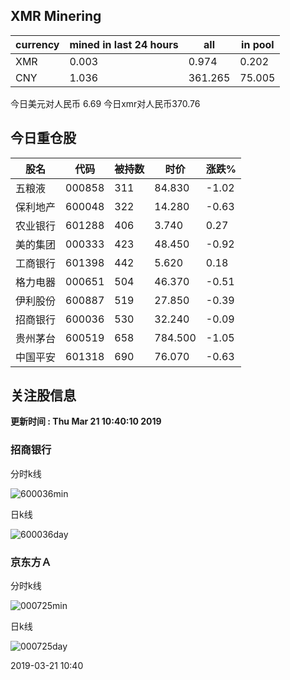 ## XMR Minering

|currency|mined in last 24 hours|all|in pool|
|---|---|---|---|
|XMR|0.003|0.974|0.202|
|CNY|1.036|361.265|75.005|

今日美元对人民币 6.69	今日xmr对人民币370.76


## 今日重仓股 

|股名|代码|被持数|时价|涨跌%|
|---|---|---|---|---|
|五粮液|000858|311|84.830|-1.02|
|保利地产|600048|322|14.280|-0.63|
|农业银行|601288|406|3.740|0.27|
|美的集团|000333|423|48.450|-0.92|
|工商银行|601398|442|5.620|0.18|
|格力电器|000651|504|46.370|-0.51|
|伊利股份|600887|519|27.850|-0.39|
|招商银行|600036|530|32.240|-0.09|
|贵州茅台|600519|658|784.500|-1.05|
|中国平安|601318|690|76.070|-0.63|

## 关注股信息
**更新时间 : Thu Mar 21 10:40:10 2019**
### 招商银行 
分时k线

![600036min](http://image.sinajs.cn/newchart/min/n/sh600036.gif)

日k线

![600036day](http://image.sinajs.cn/newchart/daily/n/sh600036.gif)

### 京东方Ａ 
分时k线

![000725min](http://image.sinajs.cn/newchart/min/n/sz000725.gif)

日k线

![000725day](http://image.sinajs.cn/newchart/daily/n/sz000725.gif)

2019-03-21 10:40